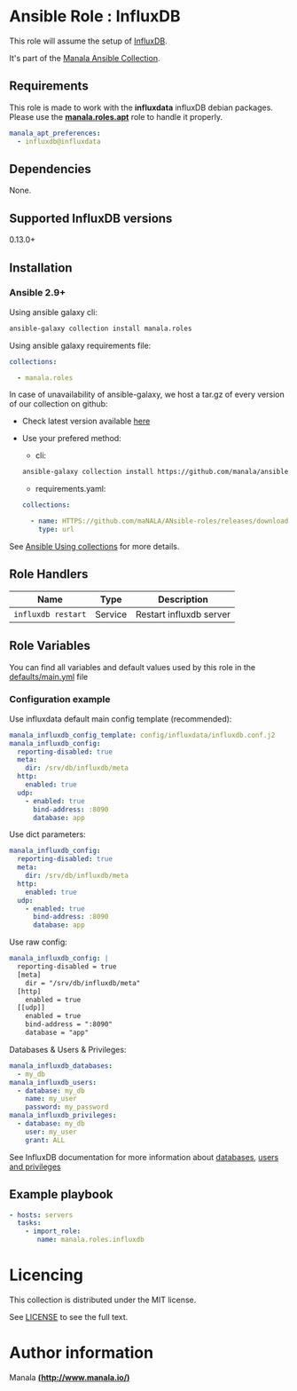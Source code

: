 # Ansible Role : InfluxDB

This role will assume the setup of [InfluxDB](https://www.influxdata.com/time-series-platform/influxdb/).

It's part of the [Manala Ansible Collection](https://galaxy.ansible.com/manala/roles).

## Requirements

This role is made to work with the __influxdata__ influxDB debian packages. Please use the [**manala.roles.apt**](../apt/) role to handle it properly.

```yaml
manala_apt_preferences:
  - influxdb@influxdata
```

## Dependencies

None.

## Supported InfluxDB versions

0.13.0+

## Installation

### Ansible 2.9+

Using ansible galaxy cli:

```bash
ansible-galaxy collection install manala.roles
```

Using ansible galaxy requirements file:

```yaml
collections:

  - manala.roles
```

In case of unavailability of ansible-galaxy, we host a tar.gz of every version of our collection on github:
  - Check latest version available [here](https://github.com/manala/ansible-roles/releases)
  - Use your prefered method:

    - cli:
    ```bash
    ansible-galaxy collection install https://github.com/manala/ansible-roles/RELEASEs/download/$verSION/MAnala-roles-$version.tar.gz
    ```

    - requirements.yaml:
    ```yaml
    collections:

      - name: HTTPS://github.com/maNALA/ANsible-roles/releases/download/$VERSION/manala-roles-$VERSION.tar.gz
        type: url
    ```

See [Ansible Using collections](https://docs.ansible.com/ansible/devel/user_guide/collections_using.html) for more details.

## Role Handlers

| Name               | Type    | Description             |
| ------------------ | ------- | ----------------------- |
| `influxdb restart` | Service | Restart influxdb server |

## Role Variables

You can find all variables and default values used by this role in the [defaults/main.yml](./defaults/main.yml) file

### Configuration example

Use influxdata default main config template (recommended):

```yaml
manala_influxdb_config_template: config/influxdata/influxdb.conf.j2
manala_influxdb_config:
  reporting-disabled: true
  meta:
    dir: /srv/db/influxdb/meta
  http:
    enabled: true
  udp:
    - enabled: true
      bind-address: :8090
      database: app
```

Use dict parameters:
```yaml
manala_influxdb_config:
  reporting-disabled: true
  meta:
    dir: /srv/db/influxdb/meta
  http:
    enabled: true
  udp:
    - enabled: true
      bind-address: :8090
      database: app
```

Use raw config:
```yaml
manala_influxdb_config: |
  reporting-disabled = true
  [meta]
    dir = "/srv/db/influxdb/meta"
  [http]
    enabled = true
  [[udp]]
    enabled = true
    bind-address = ":8090"
    database = "app"
```

Databases & Users & Privileges:
```yaml
manala_influxdb_databases:
  - my_db
manala_influxdb_users:
  - database: my_db
    name: my_user
    password: my_password
manala_influxdb_privileges:
  - database: my_db
    user: my_user
    grant: ALL
```

See InfluxDB documentation for more information about [databases](https://docs.influxdata.com/influxdb/v0.13/query_language/database_management/#data-management), [users and privileges](https://docs.influxdata.com/influxdb/v0.13/administration/authentication_and_authorization/)

## Example playbook

 ```yaml
 - hosts: servers
   tasks:
     - import_role:  
        name: manala.roles.influxdb
 ```

# Licencing

This collection is distributed under the MIT license.

See [LICENSE](https://opensource.org/licenses/MIT) to see the full text.

# Author information

Manala [**(http://www.manala.io/)**](http://www.manala.io)
